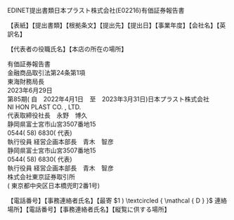 EDINET提出書類日本プラスト株式会社(E02216)有価証券報告書  

【表紙】【提出書類】【根拠条文】【提出先】【提出日】【事業年度】【会社名】【英訳名】  

【代表者の役職氏名】【本店の所在の場所】  

有価証券報告書  
金融商品取引法第24条第1項  
東海財務局長  
2023年6月29日  
第85期( 自　2022年4月1日　至　2023年3月31日)日本プラスト株式会社  
NI HON PLAST CO. , LTD.  
代表取締役社長　永野　博久  
静岡県富士宮市山宮3507番地15  
0544( 58) 6830( 代表)  
執行役員 経営企画本部長　青木　智彦  
静岡県富士宮市山宮3507番地15  
0544( 58) 6830( 代表)  
執行役員 経営企画本部長　青木　智彦  
株式会社東京証券取引所  
( 東京都中央区日本橋兜町2番1号)  

【電話番号】【事務連絡者氏名】【最寄 $1 ) \textcircled { \mathcal { D } }$ 連絡場所】【電話番号】【事務連絡者氏名】【縦覧に供する場所】  